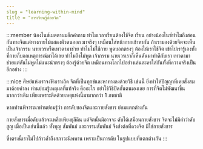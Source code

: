 ```yaml
---
slug = "learning-within-mind"
title = "การเรียนรู้ด้วยจิต"
---
```


:::member
น้องไนซ์เมตตาผมอีกคำถาม ทำไมเวลาเรียนต้องใช้จิต
เรียน อย่างน้องไนซ์ทำไมถึงสอนกันทางจิตแต่ทางกายไม่แสดงตัวตนออก
มาจริงๆ เหมือนใส่หน้ากากเข้าหากัน ถ้าเรามองด้วยจิตจะเห็นเป็นเจ้ากรรม
นายเวรหรือเทวดามาช่วย ทำไมไม่ใช้กาย พูดบอกตรงๆ ต้องให้เราใช้จิต
เข้าไปเรารู้เองทั้งที่กายก็บอกเหตุการณ์มาได้เลย ทำไมถึงไม่พูด เจ้ากรรม
นายเวรเราก็เห็นดันมาทำดีกับเรา เทวดามาช่วยแต่ดันไม่พูดไม่แนะนำตรงๆ
ต้องรู้ด้วยจิต เหมือนทางโลกไปอย่างเล่นละครใส่กันทั้งที่ความจริงเป็น
อีกอย่าง
:::

:::nice
ศิษย์แห่งเราจงฟังเราเถิด จิตที่เป็นทุกข์และหาทางลงด้วยวิธี
เช่นนี้ ยิ่งทำให้ปัญญาที่เคยสั่งสมมาด้อยค่าลง ท่านย่อมรู้เหตุผลที่แท้จริง
คืออะไร อย่าใช้วิธีปิดกั้นตนเองเลย การที่จิตไม่พัฒนาขึ้นมากกว่าเดิม
เพียงเพราะติดด้วยเหตุแห่งนี้มามากกว่า 1 ภพชาติ

หากท่านพิจารณาท่านย่อมรู้ว่า การดับของจิตและกายสังขาร
ย่อมแตกต่างกัน

กายสังขารเมื่อดับแล้วจะเหลือเพียงธุลีดิน แต่จิตนั้นมิอาจจะ
ดับได้เสมือนกายสังขาร จิตจะไม่มีคำว่าดับสูญ เมื่อเป็นเช่นนี้แล้ว ทั้งบุญ
สัมพันธ์ และกรรมสัมพันธ์ จึงส่งต่อที่ดวงจิต มิใช่กายสังขาร

ซึ่งตรงนี้เราไม่ไปก้าวล้ำถึงสภาวะนิพพาน เพราะเป็นการดับ
ในรูปแบบที่แตกต่างกัน
:::
